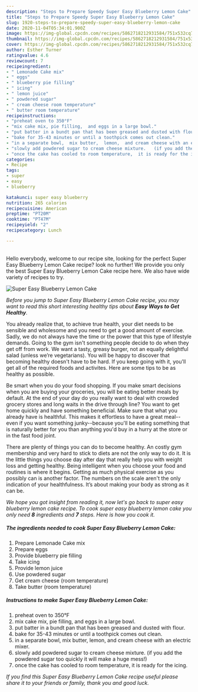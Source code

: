 ```yaml
---
description: "Steps to Prepare Speedy Super Easy Blueberry Lemon Cake"
title: "Steps to Prepare Speedy Super Easy Blueberry Lemon Cake"
slug: 1920-steps-to-prepare-speedy-super-easy-blueberry-lemon-cake
date: 2020-11-04T05:34:01.900Z
image: https://img-global.cpcdn.com/recipes/5862718212931584/751x532cq70/super-easy-blueberry-lemon-cake-recipe-main-photo.jpg
thumbnail: https://img-global.cpcdn.com/recipes/5862718212931584/751x532cq70/super-easy-blueberry-lemon-cake-recipe-main-photo.jpg
cover: https://img-global.cpcdn.com/recipes/5862718212931584/751x532cq70/super-easy-blueberry-lemon-cake-recipe-main-photo.jpg
author: Esther Turner
ratingvalue: 4.6
reviewcount: 7
recipeingredient:
- " Lemonade Cake mix"
- " eggs"
- " blueberry pie filling"
- " icing"
- " lemon juice"
- " powdered sugar"
- " cream cheese room temperature"
- " butter room temperature"
recipeinstructions:
- "preheat oven to 350°F"
- "mix cake mix, pie filling,  and eggs in a large bowl."
- "put batter in a bundt pan that has been greased and dusted with flour."
- "bake for 35-43 minutes or until a toothpick comes out clean."
- "in a separate bowl,  mix butter,  lemon,  and cream cheese with an electric mixer."
- "slowly add powdered sugar to cream cheese mixture.   (if you add the powdered sugar too quickly it will make a huge mess!)"
- "once the cake has cooled to room temperature,  it is ready for the icing."
categories:
- Recipe
tags:
- super
- easy
- blueberry

katakunci: super easy blueberry 
nutrition: 265 calories
recipecuisine: American
preptime: "PT20M"
cooktime: "PT47M"
recipeyield: "2"
recipecategory: Lunch

---
```

<br>
Hello everybody, welcome to our recipe site, looking for the perfect Super Easy Blueberry Lemon Cake recipe? look no further! We provide you only the best Super Easy Blueberry Lemon Cake recipe here. We also have wide variety of recipes to try.
<br>


![Super Easy Blueberry Lemon Cake](https://img-global.cpcdn.com/recipes/5862718212931584/751x532cq70/super-easy-blueberry-lemon-cake-recipe-main-photo.jpg)

<i>Before you jump to Super Easy Blueberry Lemon Cake recipe, you may want to read this short interesting healthy tips about <strong>Easy Ways to Get Healthy</strong>.</i>

You already realize that, to achieve true health, your diet needs to be sensible and wholesome and you need to get a good amount of exercise. Sadly, we do not always have the time or the power that this type of lifestyle demands. Going to the gym isn't something people decide to do when they get off from work. We want a tasty, greasy burger, not an equally delightful salad (unless we’re vegetarians). You will be happy to discover that becoming healthy doesn't have to be hard. If you keep going with it, you'll get all of the required foods and activites. Here are some tips to be as healthy as possible.

Be smart when you do your food shopping. If you make smart decisions when you are buying your groceries, you will be eating better meals by default. At the end of your day do you really want to deal with crowded grocery stores and long waits in the drive through line? You want to get home quickly and have something beneficial. Make sure that what you already have is healthful. This makes it effortless to have a great meal--even if you want something junky--because you'll be eating something that is naturally better for you than anything you'd buy in a hurry at the store or in the fast food joint.

There are plenty of things you can do to become healthy. An costly gym membership and very hard to stick to diets are not the only way to do it. It is the little things you choose day after day that really help you with weight loss and getting healthy. Being intelligent when you choose your food and routines is where it begins. Getting as much physical exercise as you possibly can is another factor. The numbers on the scale aren't the only indication of your healthfulness. It’s about making your body as strong as it can be. 


<i>We hope you got insight from reading it, now let's go back to super easy blueberry lemon cake recipe. To cook super easy blueberry lemon cake you only need <strong>8</strong> ingredients and <strong>7</strong> steps. Here is how you cook it.
</i>

##### The ingredients needed to cook Super Easy Blueberry Lemon Cake:

1. Prepare  Lemonade Cake mix
1. Prepare  eggs
1. Provide  blueberry pie filling
1. Take  icing
1. Provide  lemon juice
1. Use  powdered sugar
1. Get  cream cheese (room temperature)
1. Take  butter (room temperature)


##### Instructions to make Super Easy Blueberry Lemon Cake:

1. preheat oven to 350°F
1. mix cake mix, pie filling,  and eggs in a large bowl.
1. put batter in a bundt pan that has been greased and dusted with flour.
1. bake for 35-43 minutes or until a toothpick comes out clean.
1. in a separate bowl,  mix butter,  lemon,  and cream cheese with an electric mixer.
1. slowly add powdered sugar to cream cheese mixture.   (if you add the powdered sugar too quickly it will make a huge mess!)
1. once the cake has cooled to room temperature,  it is ready for the icing.


<i>If you find this Super Easy Blueberry Lemon Cake recipe useful please share it to your friends or family, thank you and good luck.</i>
